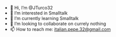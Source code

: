 - 👋 Hi, I’m @JTurco32
- 👀 I’m interested in Smalltalk
- 🌱 I’m currently learning Smalltalk
- 💞️ I’m looking to collaborate on currely nothing
- 📫 How to reach me: italian.pepe.32@gmail.com

<!---
JTurco32/JTurco32 is a ✨ special ✨ repository because its `README.md` (this file) appears on your GitHub profile.
You can click the Preview link to take a look at your changes.
--->
